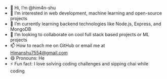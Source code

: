 - 👋 Hi, I’m @him4n-shu
- 👀 I’m interested in web development, machine learning and open-source projects
- 🌱 I’m currently learning backend technologies like Node.js, Express, and MongoDB
- 💞️ I’m looking to collaborate on cool full stack based projects or ML projects
- 📫 How to reach me on GitHub or email me at Himanshu7554@gmail.com
- 😄 Pronouns: He
- ⚡ Fun fact: I love solving coding challenges and sipping chai while coding

<!---
him4n-shu/him4n-shu is a ✨ special ✨ repository because its `README.md` (this file) appears on your GitHub profile.
You can click the Preview link to take a look at your changes.
--->
